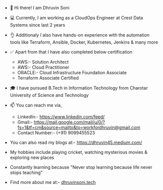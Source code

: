 - 👋 Hi there! I am Dhruvin Soni

- 💻 Currently, I am working as a CloudOps Engineer at Crest Data Systems since last 2 years

- 👌 Additionaly I also have hands-on experience with the automation tools like Terraform, Ansible, Docker, Kubernetes, Jenkins & many more

- ✅ Apart from that I have also completed below certification

  - AWS:- Solution Architect
  - AWS:- Cloud Practitioner
  - ORACLE:- Cloud Infrastructure Foundation Associate
  - Terraform Associate Certified

- 🎓 I have pursued B.Tech in Information Technology from Charotar University of Science and Technology

- 📫 You can reach me via,

  - LinkedIn:- https://www.linkedin.com/feed/
  - Gmail:- https://mail.google.com/mail/u/0/?fs=1&tf=cm&source=mailto&to=workfordhruvin@gmail.com
  - Contact Number:- (+91) 9099455523

- You can also read my blogs at:- https://dhruvin45.medium.com/

- My hobbies include playing cricket, watching mysterious movies & exploring new places

- Constantly learning because "Never stop learning because life never stops teaching"

- Find more about me at:- [dhruvinsoni.tech](https://dhruvinsoni.s3.ap-south-1.amazonaws.com/index.html)

